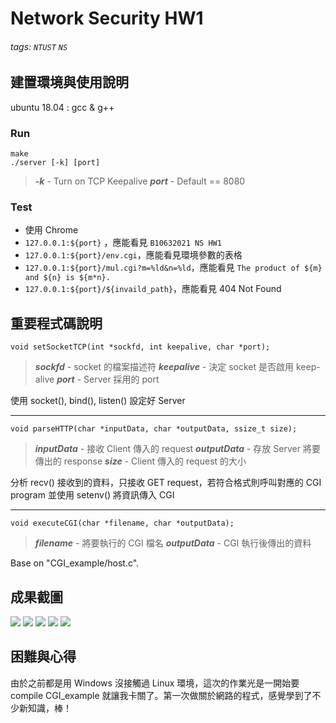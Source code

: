 # **Network Security HW1**

###### tags: `NTUST` `NS`

## 建置環境與使⽤說明
ubuntu 18.04 : gcc & g++
### Run
```
make
./server [-k] [port]
```

> ***-k*** - Turn on TCP Keepalive
> ***port*** - Default == 8080
> 

### Test
- 使用 Chrome
- `127.0.0.1:${port}` ，應能看見 `B10632021 NS HW1` 
- `127.0.0.1:${port}/env.cgi`，應能看見環境參數的表格
- `127.0.0.1:${port}/mul.cgi?m=%ld&n=%ld`，應能看見 `The product of ${m} and ${n} is ${m*n}.`
- `127.0.0.1:${port}/${invaild_path}`，應能看見 404 Not Found




## 重要程式碼說明
    void setSocketTCP(int *sockfd, int keepalive, char *port);
    
> ***sockfd*** - socket 的檔案描述符 
> ***keepalive*** - 決定 socket 是否啟用 keep-alive
> ***port*** - Server 採用的 port

使用 socket(), bind(), listen() 設定好 Server

---
    void parseHTTP(char *inputData, char *outputData, ssize_t size);
    
> ***inputData*** - 接收 Client 傳入的 request 
> ***outputData*** - 存放 Server 將要傳出的 response
> ***size*** - Client 傳入的 request 的大小

分析 recv() 接收到的資料，只接收 GET request，若符合格式則呼叫對應的 CGI program 並使用 setenv() 將資訊傳入 CGI

---
    void executeCGI(char *filename, char *outputData);

> ***filename*** - 將要執行的 CGI 檔名
> ***outputData*** - CGI 執行後傳出的資料
> 
Base on "CGI_example/host.c". 

## 成果截圖
![](https://i.imgur.com/thJsDi0.png)
![](https://i.imgur.com/pL9QwxD.png)
![](https://i.imgur.com/B9tNV2h.png)
![](https://i.imgur.com/CgazzBh.png)
![](https://i.imgur.com/KEikQmS.png)

## 困難與⼼得

由於之前都是用 Windows 沒接觸過 Linux 環境，這次的作業光是一開始要 compile CGI_example 就讓我卡關了。第一次做關於網路的程式，感覺學到了不少新知識，棒！